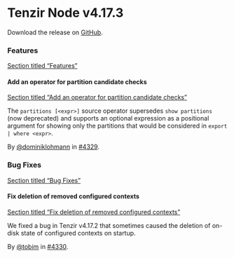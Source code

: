 # Tenzir Node v4.17.3

Download the release on [GitHub](https://github.com/tenzir/tenzir/releases/tag/v4.17.3).

### Features

[Section titled “Features”](#features)

#### Add an operator for partition candidate checks

[Section titled “Add an operator for partition candidate checks”](#add-an-operator-for-partition-candidate-checks)

The `partitions [<expr>]` source operator supersedes `show partitions` (now deprecated) and supports an optional expression as a positional argument for showing only the partitions that would be considered in `export | where <expr>`.

By [@dominiklohmann](https://github.com/dominiklohmann) in [#4329](https://github.com/tenzir/tenzir/pull/4329).

### Bug Fixes

[Section titled “Bug Fixes”](#bug-fixes)

#### Fix deletion of removed configured contexts

[Section titled “Fix deletion of removed configured contexts”](#fix-deletion-of-removed-configured-contexts)

We fixed a bug in Tenzir v4.17.2 that sometimes caused the deletion of on-disk state of configured contexts on startup.

By [@tobim](https://github.com/tobim) in [#4330](https://github.com/tenzir/tenzir/pull/4330).